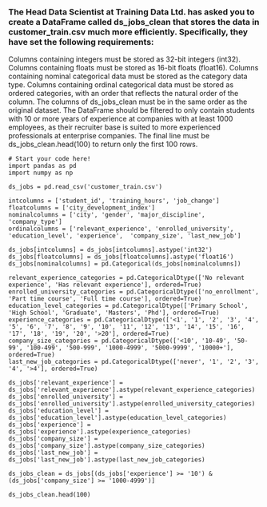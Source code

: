 ### The Head Data Scientist at Training Data Ltd. has asked you to create a DataFrame called ds_jobs_clean that stores the data in customer_train.csv much more efficiently. Specifically, they have set the following requirements:

Columns containing integers must be stored as 32-bit integers (int32).
Columns containing floats must be stored as 16-bit floats (float16).
Columns containing nominal categorical data must be stored as the category data type.
Columns containing ordinal categorical data must be stored as ordered categories, with an order that reflects the natural order of the column.
The columns of ds_jobs_clean must be in the same order as the original dataset.
The DataFrame should be filtered to only contain students with 10 or more years of experience at companies with at least 1000 employees, as their recruiter base is suited to more experienced professionals at enterprise companies.
The final line must be ds_jobs_clean.head(100) to return only the first 100 rows.

```
# Start your code here!
import pandas as pd
import numpy as np

ds_jobs = pd.read_csv('customer_train.csv')

intcolumns = ['student_id', 'training_hours', 'job_change']
floatcolumns = ['city_development_index']
nominalcolumns = ['city', 'gender', 'major_discipline',  'company_type']
ordinalcolumns = ['relevant_experience', 'enrolled_university', 'education_level', 'experience',  'company_size', 'last_new_job']

ds_jobs[intcolumns] = ds_jobs[intcolumns].astype('int32')
ds_jobs[floatcolumns] = ds_jobs[floatcolumns].astype('float16')
ds_jobs[nominalcolumns] = pd.Categorical(ds_jobs[nominalcolumns])

relevant_experience_categories = pd.CategoricalDtype(['No relevant experience', 'Has relevant experience'], ordered=True)
enrolled_university_categories = pd.CategoricalDtype(['no_enrollment', 'Part time course', 'Full time course'], ordered=True)
education_level_categories = pd.CategoricalDtype(['Primary School', 'High School', 'Graduate', 'Masters', 'Phd'], ordered=True)
experience_categories = pd.CategoricalDtype(['<1', '1', '2', '3', '4', '5', '6', '7', '8', '9', '10', '11', '12', '13', '14', '15', '16', '17', '18', '19', '20', '>20'], ordered=True)
company_size_categories = pd.CategoricalDtype(['<10', '10-49', '50-99', '100-499', '500-999', '1000-4999', '5000-9999', '10000+'], ordered=True)
last_new_job_categories = pd.CategoricalDtype(['never', '1', '2', '3', '4', '>4'], ordered=True)

ds_jobs['relevant_experience'] = ds_jobs['relevant_experience'].astype(relevant_experience_categories)
ds_jobs['enrolled_university'] = ds_jobs['enrolled_university'].astype(enrolled_university_categories)
ds_jobs['education_level'] = ds_jobs['education_level'].astype(education_level_categories)
ds_jobs['experience'] = ds_jobs['experience'].astype(experience_categories)
ds_jobs['company_size'] = ds_jobs['company_size'].astype(company_size_categories)
ds_jobs['last_new_job'] = ds_jobs['last_new_job'].astype(last_new_job_categories)

ds_jobs_clean = ds_jobs[(ds_jobs['experience'] >= '10') & (ds_jobs['company_size'] >= '1000-4999')]

ds_jobs_clean.head(100)
```
